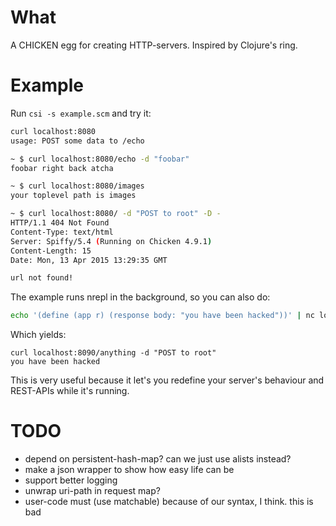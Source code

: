 
# What

A CHICKEN egg for creating HTTP-servers. Inspired by Clojure's ring.

# Example

Run `csi -s example.scm` and try it:

```sh
curl localhost:8080
usage: POST some data to /echo

~ $ curl localhost:8080/echo -d "foobar"
foobar right back atcha

~ $ curl localhost:8080/images
your toplevel path is images

~ $ curl localhost:8080/ -d "POST to root" -D -
HTTP/1.1 404 Not Found
Content-Type: text/html
Server: Spiffy/5.4 (Running on Chicken 4.9.1)
Content-Length: 15
Date: Mon, 13 Apr 2015 13:29:35 GMT

url not found!
```

The example runs nrepl in the background, so you can also do:

```sh
echo '(define (app r) (response body: "you have been hacked"))' | nc localhost 8081
```

Which yields:


```
curl localhost:8090/anything -d "POST to root"
you have been hacked
```

This is very useful because it let's you redefine your server's
behaviour and REST-APIs while it's running.

# TODO

- depend on persistent-hash-map? can we just use alists instead?
- make a json wrapper to show how easy life can be
- support better logging
- unwrap uri-path in request map? 
- user-code must (use matchable) because of our syntax, I think. this is bad
